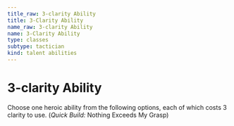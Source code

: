 ```yaml
---
title_raw: 3-clarity Ability
title: 3-Clarity Ability
name_raw: 3-clarity Ability
name: 3-Clarity Ability
type: classes
subtype: tactician
kind: talent abilities
---
```


# 3-clarity Ability

Choose one heroic ability from the following options, each of which costs 3 clarity to use. (*Quick Build:* Nothing Exceeds My Grasp)
